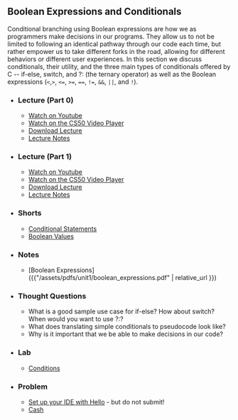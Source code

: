 ## Boolean Expressions and Conditionals

Conditional branching using Boolean expressions are how we as programmers make decisions in our programs. They allow us to not be limited to following an identical pathway through our code each time, but rather empower us to take different forks in the road, allowing for different behaviors or different user experiences. In this section we discuss conditionals, their utility, and the three main types of conditionals offered by C -- if-else, switch, and ?: (the ternary operator) as well as the Boolean expressions (`<`,`>`, `<=`, `>=`, `==`, `!=`, `&&`, `||`, and `!`).

- ### Lecture (Part 0)
  - <a href="https://www.youtube.com/embed/EApk15pCIEA?start=348&end=468" target="_blank">Watch on Youtube</a>
  - <a href="https://video.cs50.net/2017/fall/lectures/1?t=5m48s" target="_blank">Watch on the CS50 Video Player</a>
  - <a href="http://cdn.cs50.net/2017/fall/lectures/1/lecture1-720p.mp4?download" target="_blank">Download Lecture</a>
  - <a href="https://docs.cs50.net/2017/fall/notes/1/lecture1.html#c" target="_blank">Lecture Notes</a>

- ### Lecture (Part 1)
  - <a href="https://www.youtube.com/embed/EApk15pCIEA?start=3367&end=4151" target="_blank">Watch on Youtube</a>
  - <a href="https://video.cs50.net/2017/fall/lectures/1?t=56m7s" target="_blank">Watch on the CS50 Video Player</a>
  - <a href="http://cdn.cs50.net/2017/fall/lectures/1/lecture1-720p.mp4?download" target="_blank">Download Lecture</a>
  - <a href="https://docs.cs50.net/2017/fall/notes/1/lecture1.html#functions" target="_blank">Lecture Notes</a>

- ### Shorts
  - <a href="https://www.youtube.com/embed/1wsaV5nVC7g" target="_blank">Conditional Statements</a>
  - <a href="https://www.youtube.com/embed/M058skV1iL0" target="_blank">Boolean Values</a>

- ### Notes
  - [Boolean Expressions]({{"/assets/pdfs/unit1/boolean_expressions.pdf" | relative_url }})

- ### Thought Questions
  - What is a good sample use case for if-else? How about switch? When would you want to use ?:?
  - What does translating simple conditionals to pseudocode look like?
  - Why is it important that we be able to make decisions in our code?
  
- ### Lab
  - <a href="https://lab.cs50.io/Candib80/cs50labs/c/conditions/" target="_blank">Conditions</a>

- ### Problem
  - <a href="https://docs.cs50.net/2018/ap/problems/hello/hello.html#getting-started" target="_blank">Set up your IDE with Hello</a> - but do not submit!
  - <a href="https://docs.cs50.net/2018/ap/problems/cash/cash.html" target="_blank">Cash</a>
